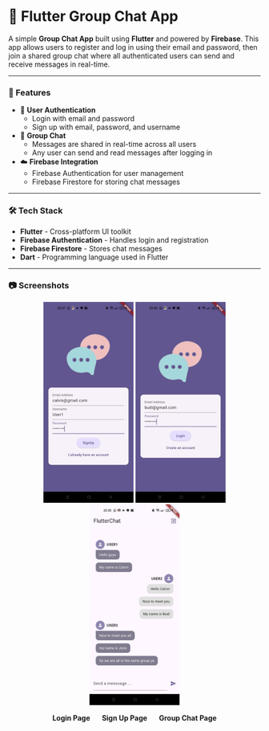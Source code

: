 # 📱 Flutter Group Chat App

A simple **Group Chat App** built using **Flutter** and powered by **Firebase**. This app allows users to register and log in using their email and password, then join a shared group chat where all authenticated users can send and receive messages in real-time.

---

### 🚀 Features

- 🔐 **User Authentication**
  - Login with email and password
  - Sign up with email, password, and username
- 💬 **Group Chat**
  - Messages are shared in real-time across all users
  - Any user can send and read messages after logging in
- ☁️ **Firebase Integration**
  - Firebase Authentication for user management
  - Firebase Firestore for storing chat messages

---

### 🛠️ Tech Stack

- **Flutter** - Cross-platform UI toolkit
- **Firebase Authentication** - Handles login and registration
- **Firebase Firestore**  - Stores chat messages
- **Dart** - Programming language used in Flutter

---

### 📷 Screenshots 

<p align="center">
  <img src="assets/image1.jpg" alt="Login Page" height="400" width="180"/>
  <img src="assets/image2.jpg" alt="Sign Up Page" height="400" width="180"/>
  <img src="assets/image3.jpg" alt="Group Chat Page" height="400" width="180"/>
</p>

<p align="center">
  <strong>Login Page</strong>&nbsp;&nbsp;&nbsp;&nbsp;&nbsp;
  <strong>Sign Up Page</strong>&nbsp;&nbsp;&nbsp;&nbsp;&nbsp;
  <strong>Group Chat Page</strong>
</p>


